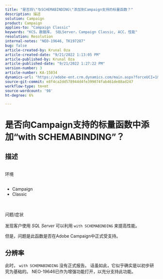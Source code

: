 ```yaml
---
title: "是否将\"与SCHEMABINDING\"添加到Campaign支持的标量函数？"
description: 描述
solution: Campaign
product: Campaign
applies-to: "Campaign Classic"
keywords: "KCS，数据库， SQLServer，Campaign Classic, ACC，性能"
resolution: Resolution
internal-notes: "NEO-19646, TK197287"
bug: false
article-created-by: Krunal Oza
article-created-date: "9/21/2022 1:13:05 PM"
article-published-by: Krunal Oza
article-published-date: "9/21/2022 1:27:22 PM"
version-number: 3
article-number: KA-15034
dynamics-url: "https://adobe-ent.crm.dynamics.com/main.aspx?forceUCI=1&pagetype=entityrecord&etn=knowledgearticle&id=65c3361d-af39-ed11-9db0-0022480867bd"
source-git-commit: e8f4ca2dd578944d4fe399074fab461de88ad247
workflow-type: tm+mt
source-wordcount: '98'
ht-degree: 6%

---
```


# 是否向Campaign支持的标量函数中添加“with SCHEMABINDING”？

## 描述

<br>环境<br><br>
- Campaign
- Classic



<br><br>问题/症状<br><br>
发现客户使用 *SQL Server* 可以利用 `with SCHEMABINDING` 来提高性能。

但是，问题是此函数是否在Adobe Campaign中正式受支持。


## 分辨率


此时， `with SCHEMABINDING` 没有正式报告。 话虽如此，它似乎确实是以初步研究为基础的。 NEO-19646已作为增强功能打开，以充分支持此功能。
